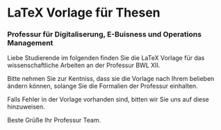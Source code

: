 # LaTeX Vorlage für Thesen
### Professur für Digitaliserung, E-Buisness und Operations Management
Liebe Studierende im folgenden finden Sie die LaTeX Vorlage für das wissenschaftliche Arbeiten an der Professur BWL XII.   

Bitte nehmen Sie zur Kentniss, dass sie die Vorlage nach Ihrem belieben ändern können, solange Sie die Formalien der Professur einhalten.

Falls Fehler in der Vorlage vorhanden sind, bitten wir Sie uns auf diese hinzuweisen.

Beste Grüße
Ihr Professur Team.